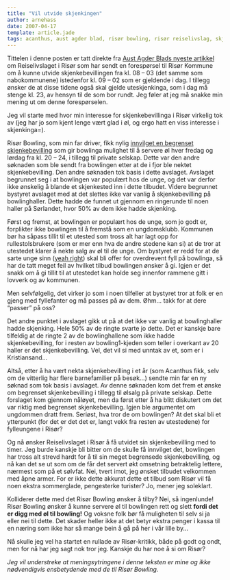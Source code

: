 ```yaml
---
title: "Vil utvide skjenkingen"
author: arnehass
date: 2007-04-17
template: article.jade
tags: acanthus, aust agder blad, risør bowling, risør reiselivslag, skjenkebevilling
---
```


<p>Tittelen i denne posten er tatt direkte fra <a href="http://www.austagderblad.no/lokale_nyheter/article2718161.ece">Aust Agder Blads nyeste artikkel</a> om Reiselivslaget i Risør som har sendt en forespørsel til Risør Kommune om å kunne utvide skjenkebevillingen fra kl. 08 – 03 (det samme som nabokommunene) istedenfor kl. 09 – 02 som er gjeldende i dag. I tillegg ønsker de at disse tidene også skal gjelde uteskjenkinga, som i dag må stenge kl. 23, av hensyn til de som bor rundt. Jeg føler at jeg må snakke min mening ut om denne forespørselen.</p>
<span class="more"></span>
<p>Jeg vil starte med hvor min interesse for skjenkebevillinga i Risør virkelig tok av (jeg har jo som kjent lenge vært glad i øl, og ergo hatt en viss interesse i skjenkinga=).</p>
<p>Risør Bowling, som min far driver, fikk nylig <a href="http://www.austagderblad.no/lokale_nyheter/article2673605.ece">innvilget en begrenset skjenkebevilling</a> som gir bowlinga mulighet til å servere øl hver fredag og lørdag fra kl. 20 – 24, i tillegg til private selskap. Dette var den andre søknaden som ble sendt fra bowlingen etter at de i fjor ble nektet skjenkebevilling. Den andre søknaden tok basis i dette avslaget. Avslaget begrunnet seg i at bowlingen var populært hos de unge, og det var derfor ikke ønskelig å blande et skjenkested inn i dette tilbudet. Videre begrunnet bystyret avslaget med at det slettes ikke var vanlig å skjenkebevilling på bowlinghaller. Dette hadde de funnet ut gjennom en ringerunde til noen haller på Sørlandet, hvor 50% av dem ikke hadde skjenking.</p>
<p>Først og fremst, at bowlingen er populært hos de unge, som jo godt er, forplikter ikke bowlingen til å fremstå som en ungdomsklubb. Kommunen bør ha såpass tillit til et utested som tross alt har lagt opp for rullestolsbrukere (som er mer enn hva de andre stedene kan si) at de tror at utestedet klarer å nekte salg av øl til de unge. Om bystyret er redd for at de sarte unge sinn (<a href="http://www.aftenposten.no/helse/article1743052.ece">yeah right</a>) skal bli offer for overdrevent fyll på bowlinga, så har de tatt meget feil av hvilket tilbud bowlingen ønsker å gi. Igjen er det snakk om å gi tillit til at utestedet kan holde seg innenfor rammene gitt i lovverk og av kommunen.</p>
<p>Men selvfølgelig, det virker jo som i noen tilfeller at bystyret tror at folk er en gjeng med fyllefanter og må passes på av dem. Øhm… takk for at dere “passer” på oss?</p>
<p>Det andre punktet i avslaget gikk ut på at det ikke var vanlig at bowlinghaller hadde skjenking. Hele 50% av de ringte svarte jo dette. Det er kanskje bare tilfeldig at de ringte 2 av de bowlinghallene som ikke hadde skjenkebevilling, for i resten av bowling1-kjeden som teller i overkant av 20 haller er det skjenkebevilling. Vel, det vil si med unntak av et, som er i Kristiansand…</p>
<p>Altså, etter å ha vært nekta skjenkebevilling i et år (som Acanthus fikk, selv om de vitterlig har flere barnefamilier på besøk…) sendte min far en ny søknad som tok basis i avslaget. Av denne søknaden kom det frem et ønske om begrenset skjenkebevilling i tillegg til ølsalg på private selskap. Dette forslaget kom gjennom nåløyet, men da først etter å ha blitt diskutert om det var riktig med begrenset skjenkebevilling. Igjen ble argumentet om ungdommen dratt frem. Seriøst, hva tror de om bowlingen? At det skal bli et ytterpunkt (for det er det det er, langt vekk fra resten av utestedene) for fylleungene i Risør?</p>
<p>Og nå ønsker Reiselivslaget i Risør å få utvidet sin skjenkebevilling med to timer. Jeg burde kanskje bli bitter om de skulle få innvilget det, bowlingen har tross alt strevd hardt for å til sin meget begrensede skjenkebevilling, og nå kan det se ut som om de får det servert økt omsetning betraktelig lettere, nærmest som på et sølvfat. Nei, tvert imot, jeg ønsket tilbudet velkommen med åpne armer. For er ikke dette akkurat dette et tilbud som Risør vil få noen ekstra sommerglade, pengesterke turister? Jo, mener jeg soleklart.</p>
<p>Kolliderer dette med det Risør Bowling ønsker å tilby? Nei, så ingenlunde! Risør Bowling ønsker å kunne servere øl til bowlingen rett og slett <strong>fordi det er digg med øl til bowling!</strong> Og voksne folk bør få muligheten til selv si ja eller nei til dette. Det skader heller ikke at det betyr ekstra penger i kassa til en næring som ikke har så mange bein å gå på her i vår lille by…</p>
<p>Nå skulle jeg vel ha startet en rullade av Risør-kritikk, både på godt og ondt, men for nå har jeg sagt nok tror jeg. Kanskje du har noe å si om Risør?</p>
<p><em>Jeg vil understreke at meningsytringene i denne teksten er mine og ikke nødvendigvis ensbetydende med de til Risør Bowling.</em></p>
